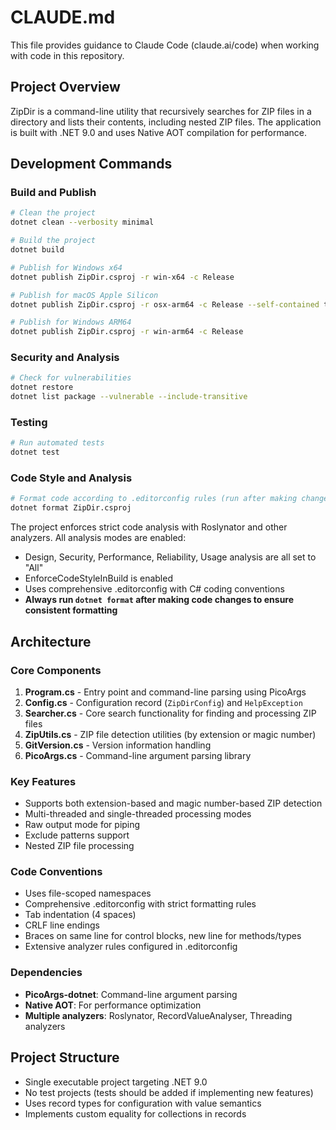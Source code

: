 # CLAUDE.md

This file provides guidance to Claude Code (claude.ai/code) when working with code in this repository.

## Project Overview

ZipDir is a command-line utility that recursively searches for ZIP files in a directory and lists their contents, including nested ZIP files. The application is built with .NET 9.0 and uses Native AOT compilation for performance.

## Development Commands

### Build and Publish
```bash
# Clean the project
dotnet clean --verbosity minimal

# Build the project
dotnet build

# Publish for Windows x64
dotnet publish ZipDir.csproj -r win-x64 -c Release

# Publish for macOS Apple Silicon
dotnet publish ZipDir.csproj -r osx-arm64 -c Release --self-contained true

# Publish for Windows ARM64
dotnet publish ZipDir.csproj -r win-arm64 -c Release
```

### Security and Analysis
```bash
# Check for vulnerabilities
dotnet restore
dotnet list package --vulnerable --include-transitive
```

### Testing
```bash
# Run automated tests
dotnet test
```

### Code Style and Analysis
```bash
# Format code according to .editorconfig rules (run after making changes)
dotnet format ZipDir.csproj
```

The project enforces strict code analysis with Roslynator and other analyzers. All analysis modes are enabled:
- Design, Security, Performance, Reliability, Usage analysis are all set to "All"
- EnforceCodeStyleInBuild is enabled
- Uses comprehensive .editorconfig with C# coding conventions
- **Always run `dotnet format` after making code changes to ensure consistent formatting**

## Architecture

### Core Components

1. **Program.cs** - Entry point and command-line parsing using PicoArgs
2. **Config.cs** - Configuration record (`ZipDirConfig`) and `HelpException`
3. **Searcher.cs** - Core search functionality for finding and processing ZIP files
4. **ZipUtils.cs** - ZIP file detection utilities (by extension or magic number)
5. **GitVersion.cs** - Version information handling
6. **PicoArgs.cs** - Command-line argument parsing library

### Key Features
- Supports both extension-based and magic number-based ZIP detection
- Multi-threaded and single-threaded processing modes
- Raw output mode for piping
- Exclude patterns support
- Nested ZIP file processing

### Code Conventions
- Uses file-scoped namespaces
- Comprehensive .editorconfig with strict formatting rules
- Tab indentation (4 spaces)
- CRLF line endings
- Braces on same line for control blocks, new line for methods/types
- Extensive analyzer rules configured in .editorconfig

### Dependencies
- **PicoArgs-dotnet**: Command-line argument parsing
- **Native AOT**: For performance optimization
- **Multiple analyzers**: Roslynator, RecordValueAnalyser, Threading analyzers

## Project Structure
- Single executable project targeting .NET 9.0
- No test projects (tests should be added if implementing new features)
- Uses record types for configuration with value semantics
- Implements custom equality for collections in records
